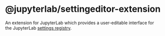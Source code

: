 # @jupyterlab/settingeditor-extension

An extension for JupyterLab which provides a user-editable interface for the JupyterLab [settings registry](../settingregistry/src/settingregistry.ts).
